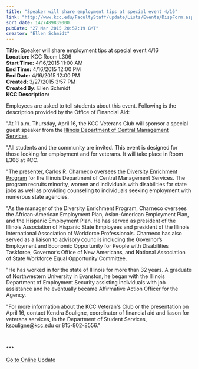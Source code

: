 ```yaml
---
title: "Speaker will share employment tips at special event 4/16"
link: "http://www.kcc.edu/FacultyStaff/update/Lists/Events/DispForm.aspx?ID=767"
sort_date: 1427489839000
pubDate: "27 Mar 2015 20:57:19 GMT"
creator: "Ellen Schmidt"
---
```


<div><b>Title:</b> Speaker will share employment tips at special event 4/16</div>
<div><b>Location:</b> KCC Room L306</div>
<div><b>Start Time:</b> 4/16/2015 11:00 AM</div>
<div><b>End Time:</b> 4/16/2015 12:00 PM</div>
<div><b>End Date:</b> 4/16/2015 12:00 PM</div>
<div><b>Created:</b> 3/27/2015 3:57 PM</div>
<div><b>Created By:</b> Ellen Schmidt</div>
<div><b>KCC Description:</b> <div class="ExternalClassCD1543206E3F432DA2E0773DE485CCD5"><p>​​​Employees are asked to tell students about this event. Following is the description provided by the Office of Financial Aid:</p>
<p>&quot;At 11 a.m. Thursday, April 16, the KCC Veterans Club will sponsor a special guest speaker from the <a href="http://www2.illinois.gov/cms/Pages/default.aspx">Illinois Department of Central Management Services</a>.</p>
<p>&quot;All students and the community are invited. ​This event is designed for those looking for employment and for veterans. It will take place in Room L306 at KCC.</p>
<p>&quot;The presenter, Carlos R. Charneco oversees the <a href="http://work.illinois.gov/diversityenglish.htm">Diversity Enrichment Program</a> for the Illinois Department of Central Management Services. The program recruits minority, women and individuals with disabilities for state jobs as well as providing counseling to individuals seeking employment with numerous state agencies. </p>
<p>&quot;As the manager of the Diversity Enrichment Program, Charneco oversees the African-American Employment Plan, Asian-American Employment Plan, and the Hispanic Employment Plan. He has served as president of the Illinois Association of Hispanic State Employees and president of the Illinois International Association of Workforce Professionals. Charneco has also served as a liaison to advisory councils including the Governor’s Employment and Economic Opportunity for People with Disabilities Taskforce, Governor’s Office of New Americans, and National Association of State Workforce Equal Opportunity Committee. </p>
<p>&quot;He has worked in for the state of Illinois for more than 32 years. A graduate of Northwestern University in Evanston, he began with the Illinois Department of Employment Security assisting individuals with job assistance and he eventually became Affirmative Action Officer for the Agency. </p>
<p>&quot;For more information about the KCC Veteran's Club or the presentation on April 16, contact Kendra Souligne, coordinator of financial aid and liason for veterans services, in the Department of Student Services, <a href="mailto:ksouligne@kcc.edu">ksouligne@kcc.edu</a> or 815-802-8556.&quot;</p>
<p> </p>
<p>***</p>
<p><a href="/update">Go to Online Update</a></p>
<p><br /></p></div></div>
